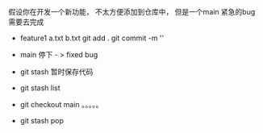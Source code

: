 假设你在开发一个新功能， 不太方便添加到仓库中， 但是一个main 紧急的bug 需要去完成

- feature1 
  a.txt
  b.txt 
  git add .
  git commit -m ''

- main
  停下 - > fixed bug 

- git stash
  暂时保存代码
- git stash list  
- git  checkout main
  。。。。。
- git stash pop 